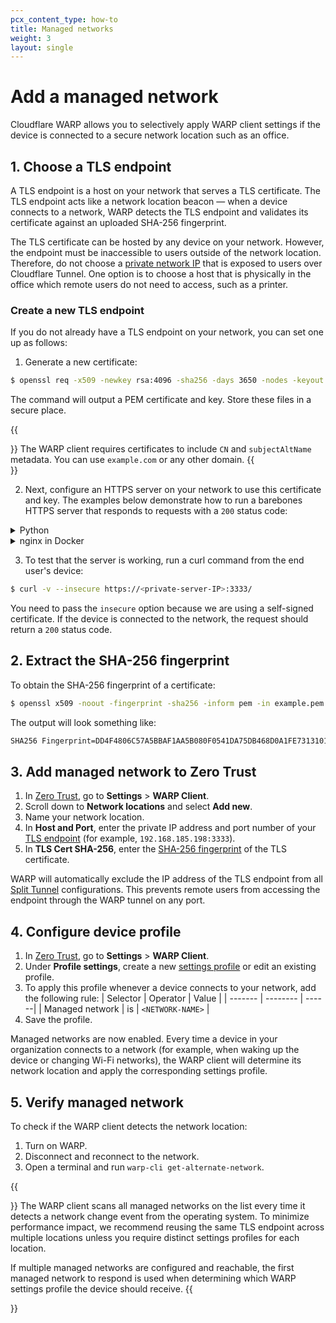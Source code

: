 ```yaml
---
pcx_content_type: how-to
title: Managed networks
weight: 3
layout: single
---
```


# Add a managed network

Cloudflare WARP allows you to selectively apply WARP client settings if the device is connected to a secure network location such as an office.

## 1. Choose a TLS endpoint

A TLS endpoint is a host on your network that serves a TLS certificate. The TLS endpoint acts like a network location beacon — when a device connects to a network, WARP detects the TLS endpoint and validates its certificate against an uploaded SHA-256 fingerprint.

The TLS certificate can be hosted by any device on your network. However, the endpoint must be inaccessible to users outside of the network location. Therefore, do not choose a [private network IP](/cloudflare-one/connections/connect-networks/private-net/connect-private-networks/) that is exposed to users over Cloudflare Tunnel. One option is to choose a host that is physically in the office which remote users do not need to access, such as a printer.

### Create a new TLS endpoint

If you do not already have a TLS endpoint on your network, you can set one up as follows:

1. Generate a new certificate:

```sh
$ openssl req -x509 -newkey rsa:4096 -sha256 -days 3650 -nodes -keyout example.key -out example.pem -subj "/CN=example.com" -addext "subjectAltName=DNS:example.com"
```

The command will output a PEM certificate and key. Store these files in a secure place.

{{<Aside type="note">}}
The WARP client requires certificates to include `CN` and `subjectAltName` metadata. You can use `example.com` or any other domain.
{{</Aside>}}

2. Next, configure an HTTPS server on your network to use this certificate and key. The examples below demonstrate how to run a barebones HTTPS server that responds to requests with a `200` status code:

<details>
<summary>Python</summary>
<div>

To serve the TLS certificate using Python:

1. Create a Python 3 script called `myserver.py`:

   ```txt
   ---
   filename: myserver.py
   ---
   import ssl, http.server

   class BasicHandler(http.server.BaseHTTPRequestHandler):
         def do_GET(self):
            self.send_response(200)
            self.send_header('Content-type', 'text/html')
            self.end_headers()
            self.wfile.write(b'OK')
            return

   server = http.server.HTTPServer(('0.0.0.0', 3333), BasicHandler)
   sslcontext = ssl.create_default_context(ssl.Purpose.CLIENT_AUTH)
   sslcontext.load_cert_chain(certfile='./example.pem', keyfile='./example.key')
   server.socket = sslcontext.wrap_socket(server.socket, server_side=True)
   server.serve_forever()
   ```

2. Run the script:

   ```sh
   $ python3 myserver.py
   ```

</div>
</details>

<details>
<summary>nginx in Docker</summary>
<div>

To serve the TLS certificate from an nginx container in Docker:

1. Create an nginx configuration file called `nginx.conf`:

   ```txt
   ---
   filename: nginx.conf
   ---
   events {
   worker_connections  1024;
   }

   http {
      server {
         listen              443 ssl;
         ssl_certificate     /certs/example.pem;
         ssl_certificate_key /certs/example.key;
         location / {
               return 200;
         }
      }
   }
   ```

   If needed, replace `/certs/example.pem` and `/certs/example.key` with the locations of your certificate and key.

2. Add the nginx image to your Docker compose file:

   ```yml
   ---
   filename: docker-compose.yml
   ---
   version: '3.3'
   services:
   nginx:
      image: nginx:latest
      ports:
         - 3333:443
      volumes:
         - ./nginx.conf:/etc/nginx/nginx.conf:ro
         - ./certs:/certs:ro
   ```

    If needed, replace `./nginx.conf` and `./certs` with the locations of your nginx configuration file and certificate.

3. Start the server:

   ```sh
   $ docker-compose up -d
   ```

</div>
</details>

3. To test that the server is working, run a curl command from the end user's device:

```sh
$ curl -v --insecure https://<private-server-IP>:3333/
```

You need to pass the `insecure` option because we are using a self-signed certificate. If the device is connected to the network, the request should return a `200` status code.

## 2. Extract the SHA-256 fingerprint

To obtain the SHA-256 fingerprint of a certificate:

```sh
$ openssl x509 -noout -fingerprint -sha256 -inform pem -in example.pem | tr -d :
```

The output will look something like:

```txt
SHA256 Fingerprint=DD4F4806C57A5BBAF1AA5B080F0541DA75DB468D0A1FE731310149500CCD8662
```

## 3. Add managed network to Zero Trust

1. In [Zero Trust](https://one.dash.cloudflare.com), go to **Settings** > **WARP Client**.
2. Scroll down to **Network locations** and select **Add new**.
3. Name your network location.
4. In **Host and Port**, enter the private IP address and port number of your [TLS endpoint](#create-a-new-tls-endpoint) (for example, `192.168.185.198:3333`).
5. In **TLS Cert SHA-256**, enter the [SHA-256 fingerprint](#2-extract-the-sha-256-fingerprint) of the TLS certificate.

WARP will automatically exclude the IP address of the TLS endpoint from all [Split Tunnel](/cloudflare-one/connections/connect-devices/warp/configure-warp/route-traffic/split-tunnels/) configurations. This prevents remote users from accessing the endpoint through the WARP tunnel on any port.

## 4. Configure device profile

1. In [Zero Trust](https://one.dash.cloudflare.com), go to **Settings** > **WARP Client**.
2. Under **Profile settings**, create a new [settings profile](/cloudflare-one/connections/connect-devices/warp/configure-warp/device-profiles/) or edit an existing profile.
3. To apply this profile whenever a device connects to your network, add the following rule:
| Selector | Operator | Value |
| -------  | -------- | ------|
| Managed network | is | `<NETWORK-NAME>` |
4. Save the profile.

Managed networks are now enabled. Every time a device in your organization connects to a network (for example, when waking up the device or changing Wi-Fi networks), the WARP client will determine its network location and apply the corresponding settings profile.

## 5. Verify managed network

To check if the WARP client detects the network location:

1. Turn on WARP.
2. Disconnect and reconnect to the network.
3. Open a terminal and run `warp-cli get-alternate-network`.

{{<Aside type="note">}}
The WARP client scans all managed networks on the list every time it detects a network change event from the operating system. To minimize performance impact, we recommend reusing the same TLS endpoint across multiple locations unless you require distinct settings profiles for each location.
  
If multiple managed networks are configured and reachable, the first managed network to respond is used when determining which WARP settings profile the device should receive.
{{</Aside>}}
